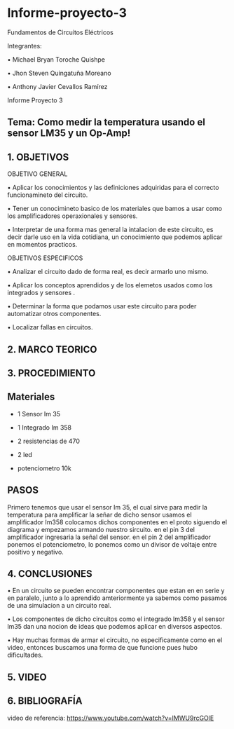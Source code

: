 # Informe-proyecto-3

Fundamentos de Circuitos Eléctricos

Integrantes:

• Michael Bryan Toroche Quishpe

• Jhon Steven Quingatuña Moreano

• Anthony Javier Cevallos Ramírez

Informe Proyecto 3

## Tema: Como medir la temperatura usando el sensor LM35 y un Op-Amp!

## 1. OBJETIVOS

OBJETIVO GENERAL

• Aplicar los conocimientos y las definiciones adquiridas para el correcto funcionamineto del circuito.

• Tener un conocimineto basico de los materiales que bamos a usar como los amplificadores operaxionales y sensores.

• Interpretar de una forma mas general la intalacion de este circuito, es decir darle uso en la vida cotidiana, un conocimiento que podemos aplicar en momentos practicos.

OBJETIVOS ESPECIFICOS

• Analizar el circuito dado de forma real, es decir armarlo uno mismo.

• Aplicar los conceptos aprendidos y de los elemetos usados como los integrados y sensores .

• Determinar la forma que podamos usar este circuito para poder automatizar otros componentes.

• Localizar fallas en circuitos.

## 2. MARCO TEORICO

## 3. PROCEDIMIENTO
## Materiales

* 1 Sensor Im 35

* 1 Integrado Im 358

* 2 resistencias de 470

* 2 led

* potenciometro 10k

## PASOS

Primero tenemos que usar el sensor Im 35, el cual sirve para medir la temperatura
para amplificar la señar de dicho sensor usamos el amplificador Im358
colocamos dichos componentes en el proto siguendo el diagrama y empezamos armando nuestro sircuito.
en el pin 3 del amplificador ingresaria la señal del sensor.
en el pin 2 del amplificador ponemos el potenciometro, lo ponemos como un divisor de voltaje entre positivo y negativo.

## 4. CONCLUSIONES

• En un circuito se pueden encontrar componentes que estan en en serie y en paralelo, junto a lo aprendido amteriormente ya sabemos como pasamos de una simulacion a un circuito real.

• Los componentes de dicho circuitos como el integrado lm358 y el sensor lm35 dan una nocion de ideas que podemos aplicar en diversos aspectos.

• Hay muchas formas de armar el circuito, no especificamente como en el video, entonces buscamos una forma de que funcione pues hubo dificultades.

## 5. VIDEO

## 6. BIBLIOGRAFÍA


video de referencia: https://www.youtube.com/watch?v=IMWU9rcGOlE
